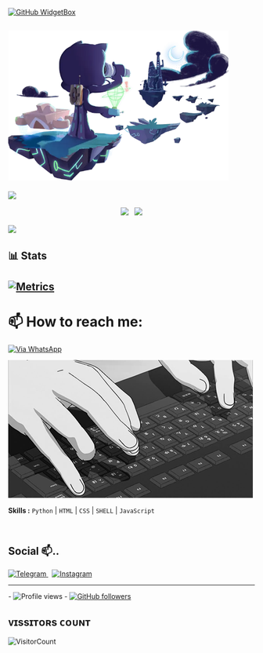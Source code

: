 [![GitHub WidgetBox](https://github-widgetbox.vercel.app/api/profile?username=mrhansamala&data=followers,repositories,stars,commits&theme=nautilus)](https://github.com/mrhansamala)


## <img src="gifs/wizard-cat.webp" width="450px"> 
<p>
<img src="https://user-images.githubusercontent.com/73097560/115834477-dbab4500-a447-11eb-908a-139a6edaec5c.gif">

 </br>

<div align="center">   
    <img src="https://github-readme-stats.vercel.app/api/top-langs/?username=mrhansamala&layout=compact&theme=react"/>
    &nbsp;
    <img height="165px" src="https://github-readme-stats.vercel.app/api?username=mrhansamala&count_private=true&show_icons=true&custom_title=Github%20Stats&hide=issues&theme=react"/>
</div>

<br>
﻿<img src="https://user-images.githubusercontent.com/73097560/115834477-dbab4500-a447-11eb-908a-139a6edaec5c.gif">

## 📊 Stats

[![Metrics](https://metrics.lecoq.io/mrhansamala?template=classic&base.header=0&base.metadata=0&isocalendar=1&languages=1&people=1&isocalendar.duration=half-year&languages.limit=8&languages.sections=most-used&languages.colors=github&languages.threshold=0%25&languages.indepth=false&languages.recent.load=300&languages.recent.days=14&people.limit=24&people.size=28&people.types=followers%2C%20following&people.identicons=false&people.shuffle=false&config.timezone=Asia%2FCalcutta)](https://github.com/mrhansamala)
---
# 📫 How to reach me:
[![Via WhatsApp](https://img.shields.io/badge/WhatsApp-25D366?style=for-the-badge&logo=whatsapp&logoColor=white)](https://wa.me/94781708673)

 
  
 <img src="gifs/Drak 1.gif" alt="coding ?"> 
 
 
 ​<b>Skills :</b> <code>Python</code> | <code>HTML</code> | <code>CSS</code> | <code>SHELL</code> | <code>JavaScript</code>
  
  

  
 ​</div>
 
 
  
## Social 📫..


<a href="https://t.me/">
<img alt="Telegram" 
src="https://img.shields.io/badge/Telegram-2CA5E0?style=for-the-badge&logo=telegram&logoColor=white">
    </a>
    &nbsp;
<a href="https://www.instagram.com/">
<img alt="Instagram" 
src="https://img.shields.io/badge/Instagram-%23E4405F.svg?style=for-the-badge&logo=Instagram&logoColor=white">
    </a>
</div>

___
 


 
 ​-​ ![​Profile views​](https://gpvc.arturio.dev/mrhansamala) 
 ​-​ [![​GitHub followers​](https://img.shields.io/github/followers/mrhansamala.svg?style=social&label=Follow&maxAge=2592000)](https://github.com/mrhansamala?tab=followers) 








 
 ## ᴠɪssɪᴛᴏʀs ᴄᴏᴜɴᴛ
 ​![​VisitorCount​](https://profile-counter.glitch.me/{mrhansamala}/count.svg)
